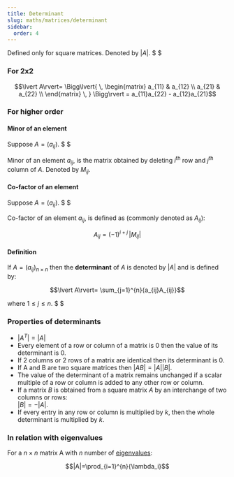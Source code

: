 ```yaml
---
title: Determinant
slug: maths/matrices/determinant
sidebar:
  order: 4
---
```


Defined only for square matrices. Denoted by $\lvert A\rvert$. $ $

### For 2x2

```math
\lvert A\rvert=
\Bigg\lvert{
\,
\begin{matrix}
a_{11} & a_{12} \\
a_{21} & a_{22} \\
\end{matrix}
\,
}
\Bigg\rvert
=
a_{11}a_{22} - a_{12}a_{21}
```

### For higher order

#### Minor of an element

Suppose $A=(a_{ij})$. $ $

Minor of an element $a_{ij}$, is the matrix obtained by deleting $i^{\text{th}}$
row and $j^{\text{th}}$ column of $A$. Denoted by $M_{ij}$.

#### Co-factor of an element

Suppose $A=(a_{ij})$. $ $

Co-factor of an element $a_{ij}$, is defined as (commonly denoted as $A_{ij}$):

```math
A_{ij} = (−1)^{i+j}\,\lvert M_{ij}\rvert
```

#### Definition

If $A = (a_{ij})_{n\times n}$ then the **determinant** of $A$ is denoted by
$\lvert A\rvert$ and is defined by:

```math
\lvert A\rvert=
\sum_{j=1}^{n}{a_{ij}A_{ij}}
```

where $1\le j\le n$. $ $

### Properties of determinants

- $\big|A^{T}\big|=|A|$
- Every element of a row or column of a matrix is $0$ then the value of its
  determinant is $0$.
- If 2 columns or 2 rows of a matrix are identical then its determinant is $0$.
- If A and B are two square matrices then
  $\lvert{AB}\rvert=\lvert{A}\rvert\lvert{B}\rvert$.
- The value of the determinant of a matrix remains unchanged if a scalar
  multiple of a row or column is added to any other row or column.
- If a matrix $B$ is obtained from a square matrix $A$ by an interchange of two
  columns or rows:  
  $\lvert{B}\rvert=−\lvert{A}\rvert$.
- If every entry in any row or column is multiplied by $k$, then the whole
  determinant is multiplied by $k$.

### In relation with eigenvalues

For a $n\times n$ matrix A with $n$ number of
[eigenvalues](/maths/algebra/matrices/eigenvalues-eigenvectors/#eigenvalues):

```math
|A|=\prod_{i=1}^{n}{\lambda_i}
```
